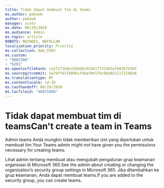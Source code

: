 ```yaml
---
title: Tidak dapat membuat tim di teams
ms.author: pebaum
author: pebaum
manager: scotv
ms.date: 08/20/2020
ms.audience: Admin
ms.topic: article
ROBOTS: NOINDEX, NOFOLLOW
localization_priority: Priority
ms.collection: Adm_O365
ms.custom:
- "9003306"
- "6201"
ms.openlocfilehash: ca27171b8e318dd4c92441f731565af683b74365
ms.sourcegitcommit: 5a76ffd17b09b1f4daf041fbc08a6512172198a6
ms.translationtype: MT
ms.contentlocale: id-ID
ms.lasthandoff: 08/20/2020
ms.locfileid: "46871888"
---
```

# <a name="cant-create-a-team-in-teams"></a><span data-ttu-id="6ed2f-102">Tidak dapat membuat tim di teams</span><span class="sxs-lookup"><span data-stu-id="6ed2f-102">Can't create a team in Teams</span></span>

<span data-ttu-id="6ed2f-103">Admin teams Anda mungkin tidak memberikan izin yang diperlukan untuk membuat tim.</span><span class="sxs-lookup"><span data-stu-id="6ed2f-103">Your Teams admin might not have given you the permissions necessary for creating teams.</span></span>  

<span data-ttu-id="6ed2f-104">Lihat admin tentang membuat atau mengubah pengaturan grup keamanan organisasi di Microsoft 365.</span><span class="sxs-lookup"><span data-stu-id="6ed2f-104">See the admin about creating or changing the organization’s security group settings in Microsoft 365.</span></span> <span data-ttu-id="6ed2f-105">Jika ditambahkan ke grup keamanan, Anda dapat membuat teams.</span><span class="sxs-lookup"><span data-stu-id="6ed2f-105">If you are added to the security group, you can create teams.</span></span>